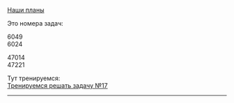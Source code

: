 
[Наши планы](https://docs.google.com/spreadsheets/d/1Kw0XZmMWeDn3DAlK7mHgJYqDovw2AngaE7qRtOuJhSY/edit?usp=sharing)

Это номера задач:  

6049  
6024  

47014  
47221  

Тут тренируемся:  
[Тренируемся решать задачу №17](https://stepik.org/lesson/893195?unit=898138)  

---  
